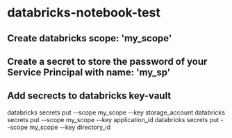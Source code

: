 # databricks-notebook-test


## Create databricks scope: 'my_scope'


## Create a secret to store the password of your Service Principal with name: 'my_sp'


## Add secrects to databricks key-vault
databricks secrets put --scope my_scope --key storage_account
databricks secrets put --scope my_scope --key application_id
databricks secrets put --scope my_scope --key directory_id
